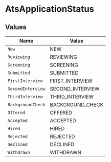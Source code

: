 # AtsApplicationStatus


## Values

| Name              | Value             |
| ----------------- | ----------------- |
| `New`             | NEW               |
| `Reviewing`       | REVIEWING         |
| `Screening`       | SCREENING         |
| `Submitted`       | SUBMITTED         |
| `FirstInterview`  | FIRST_INTERVIEW   |
| `SecondInterview` | SECOND_INTERVIEW  |
| `ThirdInterview`  | THIRD_INTERVIEW   |
| `BackgroundCheck` | BACKGROUND_CHECK  |
| `Offered`         | OFFERED           |
| `Accepted`        | ACCEPTED          |
| `Hired`           | HIRED             |
| `Rejected`        | REJECTED          |
| `Declined`        | DECLINED          |
| `Withdrawn`       | WITHDRAWN         |